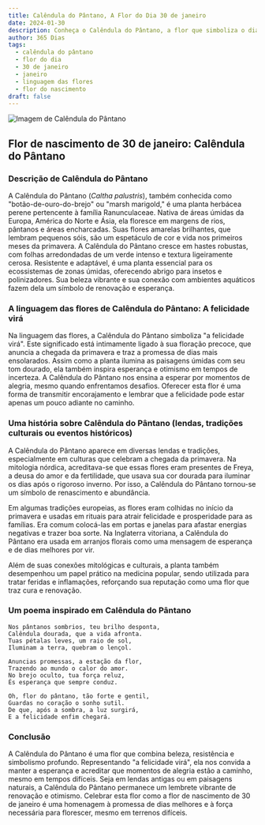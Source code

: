```yaml
---
title: Calêndula do Pântano, A Flor do Dia 30 de janeiro
date: 2024-01-30
description: Conheça o Calêndula do Pântano, a flor que simboliza o dia 30 de janeiro e seu significado 'A felicidade virá'. Explore a beleza e o simbolismo desta flor encantadora.
author: 365 Dias
tags:
  - calêndula do pântano
  - flor do dia
  - 30 de janeiro
  - janeiro
  - linguagem das flores
  - flor do nascimento
draft: false
---
```


![Imagem de Calêndula do Pântano](https://cdn.pixabay.com/photo/2018/04/17/15/09/caltha-palustris-3327710_640.jpg#center)


## Flor de nascimento de 30 de janeiro: Calêndula do Pântano

### Descrição de Calêndula do Pântano

A Calêndula do Pântano (_Caltha palustris_), também conhecida como "botão-de-ouro-do-brejo" ou "marsh marigold," é uma planta herbácea perene pertencente à família Ranunculaceae. Nativa de áreas úmidas da Europa, América do Norte e Ásia, ela floresce em margens de rios, pântanos e áreas encharcadas. Suas flores amarelas brilhantes, que lembram pequenos sóis, são um espetáculo de cor e vida nos primeiros meses da primavera. A Calêndula do Pântano cresce em hastes robustas, com folhas arredondadas de um verde intenso e textura ligeiramente cerosa. Resistente e adaptável, é uma planta essencial para os ecossistemas de zonas úmidas, oferecendo abrigo para insetos e polinizadores. Sua beleza vibrante e sua conexão com ambientes aquáticos fazem dela um símbolo de renovação e esperança.

### A linguagem das flores de Calêndula do Pântano: A felicidade virá

Na linguagem das flores, a Calêndula do Pântano simboliza "a felicidade virá". Este significado está intimamente ligado à sua floração precoce, que anuncia a chegada da primavera e traz a promessa de dias mais ensolarados. Assim como a planta ilumina as paisagens úmidas com seu tom dourado, ela também inspira esperança e otimismo em tempos de incerteza. A Calêndula do Pântano nos ensina a esperar por momentos de alegria, mesmo quando enfrentamos desafios. Oferecer esta flor é uma forma de transmitir encorajamento e lembrar que a felicidade pode estar apenas um pouco adiante no caminho.

### Uma história sobre Calêndula do Pântano (lendas, tradições culturais ou eventos históricos)

A Calêndula do Pântano aparece em diversas lendas e tradições, especialmente em culturas que celebram a chegada da primavera. Na mitologia nórdica, acreditava-se que essas flores eram presentes de Freya, a deusa do amor e da fertilidade, que usava sua cor dourada para iluminar os dias após o rigoroso inverno. Por isso, a Calêndula do Pântano tornou-se um símbolo de renascimento e abundância.

Em algumas tradições europeias, as flores eram colhidas no início da primavera e usadas em rituais para atrair felicidade e prosperidade para as famílias. Era comum colocá-las em portas e janelas para afastar energias negativas e trazer boa sorte. Na Inglaterra vitoriana, a Calêndula do Pântano era usada em arranjos florais como uma mensagem de esperança e de dias melhores por vir.

Além de suas conexões mitológicas e culturais, a planta também desempenhou um papel prático na medicina popular, sendo utilizada para tratar feridas e inflamações, reforçando sua reputação como uma flor que traz cura e renovação.

### Um poema inspirado em Calêndula do Pântano

```
Nos pântanos sombrios, teu brilho desponta,  
Calêndula dourada, que a vida afronta.  
Tuas pétalas leves, um raio de sol,  
Iluminam a terra, quebram o lençol.  

Anuncias promessas, a estação da flor,  
Trazendo ao mundo o calor do amor.  
No brejo oculto, tua força reluz,  
És esperança que sempre conduz.  

Oh, flor do pântano, tão forte e gentil,  
Guardas no coração o sonho sutil.  
De que, após a sombra, a luz surgirá,  
E a felicidade enfim chegará.
```

### Conclusão

A Calêndula do Pântano é uma flor que combina beleza, resistência e simbolismo profundo. Representando "a felicidade virá", ela nos convida a manter a esperança e acreditar que momentos de alegria estão a caminho, mesmo em tempos difíceis. Seja em lendas antigas ou em paisagens naturais, a Calêndula do Pântano permanece um lembrete vibrante de renovação e otimismo. Celebrar esta flor como a flor de nascimento de 30 de janeiro é uma homenagem à promessa de dias melhores e à força necessária para florescer, mesmo em terrenos difíceis.